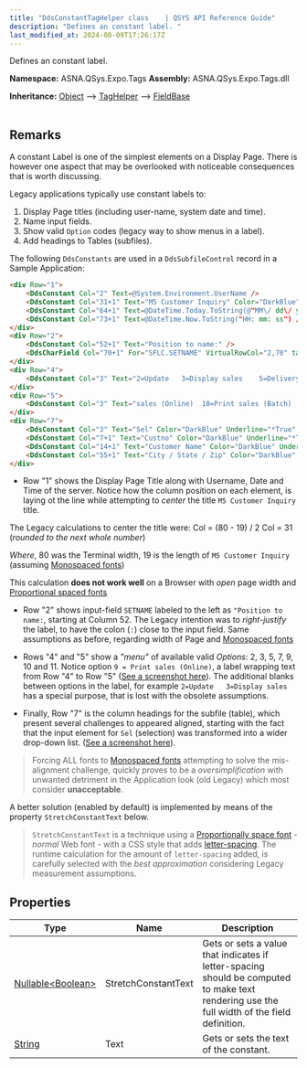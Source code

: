 ```yaml
---
title: "DdsConstantTagHelper class    | QSYS API Reference Guide"
description: "Defines an constant label. "
last_modified_at: 2024-08-09T17:26:17Z
---
```


Defines an constant label.

**Namespace:** ASNA.QSys.Expo.Tags
**Assembly:** ASNA.QSys.Expo.Tags.dll

**Inheritance:** [Object](https://docs.microsoft.com/en-us/dotnet/api/system.object) --> [TagHelper](https://learn.microsoft.com/en-us/dotnet/api/microsoft.aspnetcore.razor.taghelpers.taghelper?view=aspnetcore-8.0) --> [FieldBase](/reference/expo/qsys-expo-tags/field-base.html)
<br>
<br>

## Remarks

A constant Label is one of the simplest elements on a Display Page. There is however one aspect that may be overlooked with noticeable consequences that is worth discussing.

Legacy applications typically use constant labels to:

1. Display Page titles (including user-name, system date and time). 
2. Name input fields.
3. Show valid `Option` codes (legacy way to show menus in a label).
4. Add headings to Tables (subfiles).

The following `DdsConstants` are used in a `DdsSubfileControl` record in a Sample Application:

```html
<div Row="1">
    <DdsConstant Col="2" Text=@System.Environment.UserName />
    <DdsConstant Col="31+1" Text="M5 Customer Inquiry" Color="DarkBlue" />
    <DdsConstant Col="64+1" Text=@DateTime.Today.ToString(@"MM\/ dd\/ yy") />
    <DdsConstant Col="73+1" Text=@DateTime.Now.ToString("HH: mm: ss") />
</div>
<div Row="2">
    <DdsConstant Col="52+1" Text="Position to name:" />
    <DdsCharField Col="70+1" For="SFLC.SETNAME" VirtualRowCol="2,70" tabIndex=1 />
</div>
<div Row="4">
    <DdsConstant Col="3" Text="2=Update   3=Display sales    5=Delivery Addresses    7=Create sales record     9=Print" Color="Blue" />
</div>
<div Row="5">
    <DdsConstant Col="3" Text="sales (Online)  10=Print sales (Batch)    11=Orders" Color="Blue" />
</div>
<div Row="7">
    <DdsConstant Col="3" Text="Sel" Color="DarkBlue" Underline="*True" />
    <DdsConstant Col="7+1" Text="Custno" Color="DarkBlue" Underline="*True" />
    <DdsConstant Col="14+1" Text="Customer Name" Color="DarkBlue" Underline="*True" />
    <DdsConstant Col="55+1" Text="City / State / Zip" Color="DarkBlue" Underline="*True" />
</div>
```

* Row "1" shows the Display Page Title along with Username, Date and Time of the server. Notice how the column position on each element, is laying ot the line while attempting to *center* the title `M5 Customer Inquiry` title. 

The Legacy calculations to center the title were: 
Col = (80 - 19) / 2
Col = 31 (*rounded to the next whole number*)

*Where*, 80 was the Terminal width, 19 is the length of `M5 Customer Inquiry` (assuming [Monospaced fonts](https://en.wikipedia.org/wiki/Monospaced_font))

This calculation **does not work well** on a Browser with *open* page width and [Proportional spaced fonts](https://en.wikipedia.org/wiki/Monospaced_font)

* Row "2" shows input-field `SETNAME` labeled to the left as `"Position to name:`, starting at Column 52. The Legacy intention was to *right-justify* the label, to have the colon (`:`) close to the input field. Same assumptions as before, regarding width of Page and [Monospaced fonts](https://en.wikipedia.org/wiki/Monospaced_font)

* Rows "4" and "5" show a *"menu"* of available valid *Options*: 2, 3, 5, 7, 9, 10 and 11. Notice option `9 = Print sales (Online)`, a label wrapping text from Row "4" to Row "5" ([See a screenshot here](https://asna.github.io/SunFarm/avoid-constant-stretching/)). The additional blanks between options in the label, for example 
`2=Update   3=Display sales` has a special purpose, that is lost with the obsolete assumptions.

* Finally, Row "7" is the column headings for the subfile (table), which present several challenges to appeared aligned, starting with the fact that the input element for `Sel` (selection) was transformed into a wider drop-down list. ([See a screenshot here](https://asna.github.io/SunFarm/avoid-constant-stretching/)).

>Forcing ALL fonts to [Monospaced fonts](https://en.wikipedia.org/wiki/Monospaced_font) attempting to solve the mis-alignment challenge, quickly proves to be a *oversimplification* with unwanted detriment in the Application look (old Legacy) which most consider **unacceptable**.

A better solution (enabled by default) is implemented by means of the property `StretchConstantText` below.

> `StretchConstantText` is a technique using a [Proportionally space font](https://en.wikipedia.org/wiki/Monospaced_font) - *normal* Web font - with a CSS style that adds [letter-spacing](https://developer.mozilla.org/en-US/docs/Web/CSS/letter-spacing). The runtime calculation for the amount of `letter-spacing` added, is carefully selected with the *best approximation* considering Legacy measurement assumptions.


## Properties

| Type | Name | Description
| --- | --- | --- 
| [Nullable\<Boolean\>](https://learn.microsoft.com/en-us/dotnet/csharp/language-reference/builtin-types/nullable-value-types) | StretchConstantText | Gets or sets a value that indicates if letter-spacing should be computed to make text rendering use the full width of the field definition. |
| [String](https://learn.microsoft.com/en-us/dotnet/api/system.string?view=net-8.0) | Text | Gets or sets the text of the constant.  |
